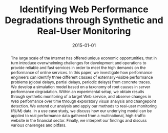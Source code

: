---
abstract: The large scale of the Internet has offered unique economic opportunities,
  that in turn introduce overwhelming challenges for development and operations to
  provide reliable and fast services in order to meet the high demands on the performance
  of online services. In this paper, we investigate how performance engineers can
  identify three different classes of externally-visible performance problems (global
  delays, partial delays, periodic delays) from concrete traces. We develop a simulation
  model based on a taxonomy of root causes in server performance degradation. Within
  an experimental setup, we obtain results through synthetic monitoring of a target
  Web service, and observe changes in Web performance over time through exploratory
  visual analysis and changepoint detection. We extend our analysis and apply our
  methods to real-user monitoring (RUM) data. In a use case study, we discuss how
  our underlying model can be applied to real performance data gathered from a multinational,
  high-traffic website in the financial sector. Finally, we interpret our findings
  and discuss various challenges and pitfalls.
authors:
- Jürgen Cito
- Devan Gotowka
- Philipp Leitner
- Ryan Pelette
- Dritan Suljoti
- Schahram Dustdar
date: '2015-01-01'
featured: false
links:
- name: Publik
  url: https://publik.tuwien.ac.at/showentry.php?ID=241778&lang=2
publication_types:
- '2'
publishDate: '2015-01-01'
title: Identifying Web Performance Degradations through Synthetic and Real-User Monitoring
url_pdf: ''
---